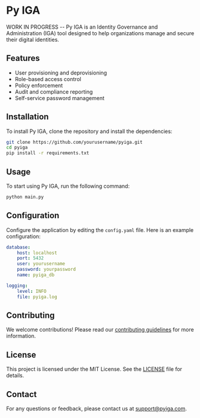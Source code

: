 # Py IGA
WORK IN PROGRESS -- 
Py IGA is an Identity Governance and Administration (IGA) tool designed to help organizations manage and secure their digital identities.

## Features

- User provisioning and deprovisioning
- Role-based access control
- Policy enforcement
- Audit and compliance reporting
- Self-service password management

## Installation

To install Py IGA, clone the repository and install the dependencies:

```bash
git clone https://github.com/yourusername/pyiga.git
cd pyiga
pip install -r requirements.txt
```

## Usage

To start using Py IGA, run the following command:

```bash
python main.py
```

## Configuration

Configure the application by editing the `config.yaml` file. Here is an example configuration:

```yaml
database:
    host: localhost
    port: 5432
    user: yourusername
    password: yourpassword
    name: pyiga_db

logging:
    level: INFO
    file: pyiga.log
```

## Contributing

We welcome contributions! Please read our [contributing guidelines](CONTRIBUTING.md) for more information.

## License

This project is licensed under the MIT License. See the [LICENSE](LICENSE) file for details.

## Contact

For any questions or feedback, please contact us at support@pyiga.com.
